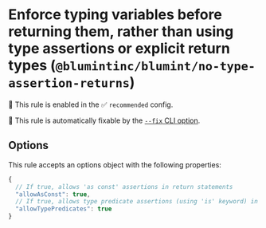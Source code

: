 # Enforce typing variables before returning them, rather than using type assertions or explicit return types (`@blumintinc/blumint/no-type-assertion-returns`)

💼 This rule is enabled in the ✅ `recommended` config.

🔧 This rule is automatically fixable by the [`--fix` CLI option](https://eslint.org/docs/latest/user-guide/command-line-interface#--fix).

<!-- end auto-generated rule header -->

## Options

This rule accepts an options object with the following properties:

```js
{
  // If true, allows 'as const' assertions in return statements
  "allowAsConst": true,
  // If true, allows type predicate assertions (using 'is' keyword) in return statements
  "allowTypePredicates": true
}
```
